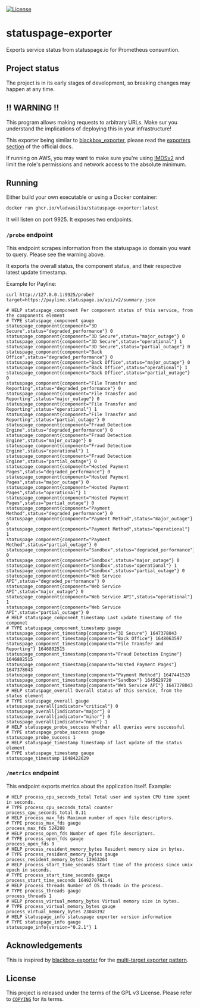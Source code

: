 [![License](https://img.shields.io/github/license/vladvasiliu/statuspage-exporter)](COPYING)
# statuspage-exporter

Exports service status from statuspage.io for Prometheus consumtion.


## Project status

The project is in its early stages of development, so breaking changes may happen at any time.


## !! WARNING !!

This program allows making requests to arbitrary URLs.
Make sur you understand the implications of deploying this in your infrastructure!

This exporter being similar to [blackbox_exporter](https://github.com/prometheus/blackbox_exporter), please read the
[exporters section](https://prometheus.io/docs/operating/security/#exporters) of the official docs.

If running on AWS, you may want to make sure you're using
[IMDSv2](https://docs.aws.amazon.com/AWSEC2/latest/UserGuide/configuring-instance-metadata-service.html) and limit the
role's permissions and network access to the absolute minimum.


## Running

Either build your own executable or using a Docker container:

```bash
docker run ghcr.io/vladvasiliu/statuspage-exporter:latest
```

It will listen on port 9925. It exposes two endpoints.


### `/probe` endpoint

This endpoint scrapes information from the statuspage.io domain you want to query. Please see the warning above.

It exports the overall status, the component status, and their respective latest update timestamp.

Example for Payline:

```
curl http://127.0.0.1:9925/probe?target=https://payline.statuspage.io/api/v2/summary.json

# HELP statuspage_component Per component status of this service, from the components element
# TYPE statuspage_component gauge
statuspage_component{component="3D Secure",status="degraded_performance"} 0
statuspage_component{component="3D Secure",status="major_outage"} 0
statuspage_component{component="3D Secure",status="operational"} 1
statuspage_component{component="3D Secure",status="partial_outage"} 0
statuspage_component{component="Back Office",status="degraded_performance"} 0
statuspage_component{component="Back Office",status="major_outage"} 0
statuspage_component{component="Back Office",status="operational"} 1
statuspage_component{component="Back Office",status="partial_outage"} 0
statuspage_component{component="File Transfer and Reporting",status="degraded_performance"} 0
statuspage_component{component="File Transfer and Reporting",status="major_outage"} 0
statuspage_component{component="File Transfer and Reporting",status="operational"} 1
statuspage_component{component="File Transfer and Reporting",status="partial_outage"} 0
statuspage_component{component="Fraud Detection Engine",status="degraded_performance"} 0
statuspage_component{component="Fraud Detection Engine",status="major_outage"} 0
statuspage_component{component="Fraud Detection Engine",status="operational"} 1
statuspage_component{component="Fraud Detection Engine",status="partial_outage"} 0
statuspage_component{component="Hosted Payment Pages",status="degraded_performance"} 0
statuspage_component{component="Hosted Payment Pages",status="major_outage"} 0
statuspage_component{component="Hosted Payment Pages",status="operational"} 1
statuspage_component{component="Hosted Payment Pages",status="partial_outage"} 0
statuspage_component{component="Payment Method",status="degraded_performance"} 0
statuspage_component{component="Payment Method",status="major_outage"} 0
statuspage_component{component="Payment Method",status="operational"} 1
statuspage_component{component="Payment Method",status="partial_outage"} 0
statuspage_component{component="Sandbox",status="degraded_performance"} 0
statuspage_component{component="Sandbox",status="major_outage"} 0
statuspage_component{component="Sandbox",status="operational"} 1
statuspage_component{component="Sandbox",status="partial_outage"} 0
statuspage_component{component="Web Service API",status="degraded_performance"} 0
statuspage_component{component="Web Service API",status="major_outage"} 0
statuspage_component{component="Web Service API",status="operational"} 1
statuspage_component{component="Web Service API",status="partial_outage"} 0
# HELP statuspage_component_timestamp Last update timestamp of the componet
# TYPE statuspage_component_timestamp gauge
statuspage_component_timestamp{component="3D Secure"} 1647378043
statuspage_component_timestamp{component="Back Office"} 1648063597
statuspage_component_timestamp{component="File Transfer and Reporting"} 1646802515
statuspage_component_timestamp{component="Fraud Detection Engine"} 1646802515
statuspage_component_timestamp{component="Hosted Payment Pages"} 1647378043
statuspage_component_timestamp{component="Payment Method"} 1647441520
statuspage_component_timestamp{component="Sandbox"} 1645629720
statuspage_component_timestamp{component="Web Service API"} 1647378043
# HELP statuspage_overall Overall status of this service, from the status element
# TYPE statuspage_overall gauge
statuspage_overall{indicator="critical"} 0
statuspage_overall{indicator="major"} 0
statuspage_overall{indicator="minor"} 0
statuspage_overall{indicator="none"} 1
# HELP statuspage_probe_success Whether all queries were successful
# TYPE statuspage_probe_success gauge
statuspage_probe_success 1
# HELP statuspage_timestamp Timestamp of last update of the status element
# TYPE statuspage_timestamp gauge
statuspage_timestamp 1648422629
```


### `/metrics` endpoint

This endpoint exports metrics about the application itself. Example:

```
# HELP process_cpu_seconds_total Total user and system CPU time spent in seconds.
# TYPE process_cpu_seconds_total counter
process_cpu_seconds_total 0.11
# HELP process_max_fds Maximum number of open file descriptors.
# TYPE process_max_fds gauge
process_max_fds 524288
# HELP process_open_fds Number of open file descriptors.
# TYPE process_open_fds gauge
process_open_fds 9
# HELP process_resident_memory_bytes Resident memory size in bytes.
# TYPE process_resident_memory_bytes gauge
process_resident_memory_bytes 13963264
# HELP process_start_time_seconds Start time of the process since unix epoch in seconds.
# TYPE process_start_time_seconds gauge
process_start_time_seconds 1649270761.41
# HELP process_threads Number of OS threads in the process.
# TYPE process_threads gauge
process_threads 1
# HELP process_virtual_memory_bytes Virtual memory size in bytes.
# TYPE process_virtual_memory_bytes gauge
process_virtual_memory_bytes 23048192
# HELP statuspage_info statuspage exporter version information
# TYPE statuspage_info gauge
statuspage_info{version="0.2.1"} 1
```


## Acknowledgements

This is inspired by [blackbox-exporter](https://github.com/prometheus/blackbox_exporter) for the
[multi-target exporter pattern](https://prometheus.io/docs/guides/multi-target-exporter/).


## License

This project is released under the terms of the GPL v3 License. Please refer to [`COPYING`](COPYING) for its terms.
